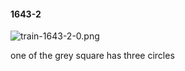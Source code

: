 #### 1643-2
![train-1643-2-0.png](https://github.com/lil-lab/nlvr/raw/master/nlvr/train/images/55/train-1643-2-0.png "train-1643-2-0.png")

one of the grey square has three circles
